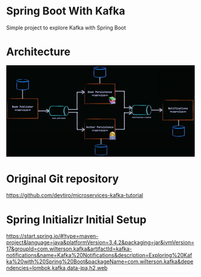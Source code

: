 # Spring Boot With Kafka
Simple project to explore Kafka with Spring Boot

# Architecture
![Components of the system](Components-Diagram.png "Architecture Diagram")

# Original Git repository
https://github.com/devtiro/microservices-kafka-tutorial

# Spring Initializr Initial Setup
https://start.spring.io/#!type=maven-project&language=java&platformVersion=3.4.2&packaging=jar&jvmVersion=17&groupId=com.wilterson.kafka&artifactId=kafka-notifications&name=Kafka%20Notifications&description=Exploring%20Kafka%20with%20Spring%20Boot&packageName=com.wilterson.kafka&dependencies=lombok,kafka,data-jpa,h2,web